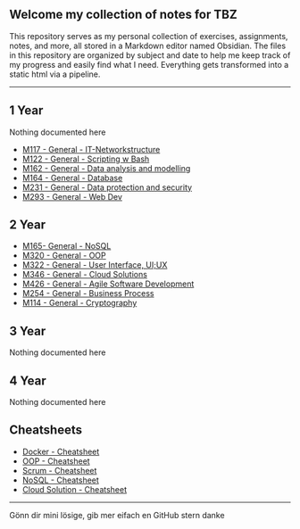 ## Welcome my collection of notes for TBZ
This repository serves as my personal collection of exercises, assignments, notes, and more, all stored in a Markdown editor named Obsidian. The files in this repository are organized by subject and date to help me keep track of my progress and easily find what I need. Everything gets transformed into a static html via a pipeline.

---

## 1 Year
Nothing documented here
- [M117 - General - IT-Networkstructure](1%20Year/M117%20-%20IT-Networkstructure/M117%20-%20General%20-%20IT-Networkstructure.md)
- [M122 - General - Scripting w Bash](1%20Year/M122%20-%20Scripting%20w%20Bash/M122%20-%20General%20-%20Scripting%20w%20Bash.md)
- [M162 - General - Data analysis and modelling](1%20Year/M162%20-%20Data%20analysis%20and%20modelling/M162%20-%20General%20-%20Data%20analysis%20and%20modelling.md)
- [M164 - General - Database](1%20Year/M164%20-%20Database/M164%20-%20General%20-%20Database.md)
- [M231 - General - Data protection and security](1%20Year/M231%20-%20Data%20protection%20and%20security/M231%20-%20General%20-%20Data%20protection%20and%20security.md)
- [M293 - General - Web Dev](1%20Year/M293%20-%20Web%20Dev/M293%20-%20General%20-%20Web%20Dev.md)

## 2 Year
- [M165- General - NoSQL](2%20Year/M165%20-%20NoSQL/M165-%20General%20-%20NoSQL.md)
- [M320 - General - OOP](2%20Year/M320%20-%20OOP/M320%20-%20General%20-%20OOP.md)
- [M322 - General - User Interface, UI;UX](2%20Year/M322%20-%20UI,%20UX/M322%20-%20General%20-%20User%20Interface,%20UI;UX.md)
- [M346 - General - Cloud Solutions](2%20Year/M346%20-%20Cloud%20Solutions/M346%20-%20General%20-%20Cloud%20Solutions.md)
- [M426 - General -  Agile Software Development](2%20Year/M426%20-%20SCRUM/M426%20-%20General%20-%20%20Agile%20Software%20Development.md)
- [M254 - General - Business Process](2%20Year/M254%20-%20Business%20Process/M254%20-%20General%20-%20Business%20Process.md)
- [M114 - General - Cryptography](2%20Year/M114%20-%20Cryptography/M114%20-%20General%20-%20Cryptography.md)

## 3 Year
Nothing documented here

## 4 Year
Nothing documented here


## Cheatsheets
- [Docker - Cheatsheet](2%20Year/M347%20-%20Containers/Docker%20-%20Cheatsheet.md)
- [OOP - Cheatsheet](2%20Year/M320%20-%20OOP/OOP%20-%20Cheatsheet.md)
- [Scrum - Cheatsheet](2%20Year/M426%20-%20SCRUM/Scrum%20-%20Cheatsheet.md)
- [NoSQL - Cheatsheet](2%20Year/M165%20-%20NoSQL/NoSQL%20-%20Cheatsheet.md)
- [Cloud Solution - Cheatsheet](2%20Year/M346%20-%20Cloud%20Solutions/Cloud%20Solution%20-%20Cheatsheet.md)

---
Gönn dir mini lösige, gib mer eifach en GitHub stern danke